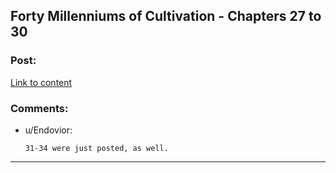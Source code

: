## Forty Millenniums of Cultivation - Chapters 27 to 30

### Post:

[Link to content](https://friendshipispower.wordpress.com/2016/12/05/chapter-27-actually-hes-the-fiercest/)

### Comments:

- u/Endovior:
  ```
  31-34 were just posted, as well.
  ```

---

